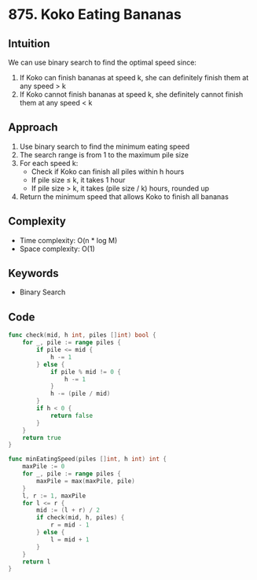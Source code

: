 # 875. Koko Eating Bananas

## Intuition

We can use binary search to find the optimal speed since:

1. If Koko can finish bananas at speed k, she can definitely finish them at any speed > k
2. If Koko cannot finish bananas at speed k, she definitely cannot finish them at any speed < k

## Approach

1. Use binary search to find the minimum eating speed
2. The search range is from 1 to the maximum pile size
3. For each speed k:
   - Check if Koko can finish all piles within h hours
   - If pile size ≤ k, it takes 1 hour
   - If pile size > k, it takes (pile size / k) hours, rounded up
4. Return the minimum speed that allows Koko to finish all bananas

## Complexity

- Time complexity: O(n * log M)
- Space complexity: O(1)

## Keywords

- Binary Search

## Code

```go
func check(mid, h int, piles []int) bool {
    for _, pile := range piles {
        if pile <= mid {
            h -= 1
        } else {
            if pile % mid != 0 {
                h -= 1
            }
            h -= (pile / mid)
        }
        if h < 0 {
            return false
        }
    }
    return true
}

func minEatingSpeed(piles []int, h int) int {
    maxPile := 0
    for _, pile := range piles {
        maxPile = max(maxPile, pile)
    }
    l, r := 1, maxPile
    for l <= r {
        mid := (l + r) / 2
        if check(mid, h, piles) {
            r = mid - 1
        } else {
            l = mid + 1
        }
    }
    return l
}
```

